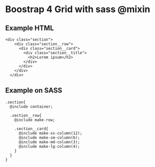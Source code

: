 # Boostrap 4 Grid with sass @mixin

## Example HTML

```
<div class="section">
    <div class="section__row">
      <div class="section__card">
        <div class="section__title">
          <h2>Lorem ipsum</h2>
        </div>
      </div>
    </div>
  </div>
```

## Example on SASS

```
.section{
  @include container;

  .section__row{
    @include make-row;

    .section__card{
      @include make-xs-column(12);
      @include make-sm-column(6);
      @include make-md-column(3);
      @include make-lg-column(4);
    }
  }
}
```

